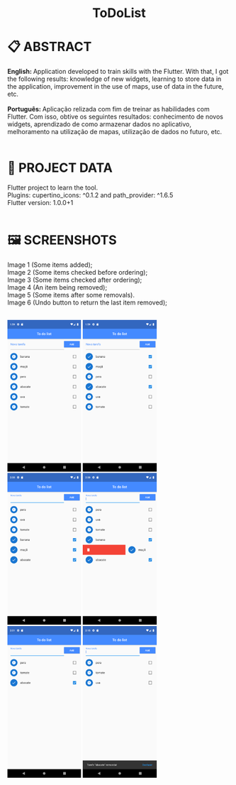 <h1 align="center">
    ToDoList
</h1>

# 📋 ABSTRACT
<strong>English: </strong>Application developed to train skills with the Flutter. With that, I got the following results: knowledge of new widgets, learning to store data in the application, improvement in the use of maps, use of data in the future, etc. <br/><br/>
<strong>Português: </strong>Aplicação relizada com fim de treinar as habilidades com Flutter. Com isso, obtive os seguintes resultados: conhecimento de novos widgets, aprendizado de como armazenar dados no aplicativo, melhoramento na utilização de mapas, utilização de dados no futuro, etc. <br/><br/>

# 📖 PROJECT DATA
Flutter project to learn the tool.<br/> 
Plugins: cupertino_icons: ^0.1.2 and path_provider: ^1.6.5<br/>
Flutter version: 1.0.0+1<br/><br/>

# 🖼 SCREENSHOTS
Image 1 (Some items added);<br/>
Image 2 (Some items checked before ordering);<br/>
Image 3 (Some items checked after ordering);<br/>
Image 4 (An item being removed);<br/>
Image 5 (Some items after some removals).<br/>
Image 6 (Undo button to return the last item removed);<br/><br/>


<img src="./screenshots/Screenshot_1583762369.png" width="33%" height="24%"/>       <img src="./screenshots/Screenshot_1583762389.png" width="33%" height="24%"/>      <img src="./screenshots/Screenshot_1583762422.png" width="33%" height="24%"/>      <img src="./screenshots/Screenshot_1583762445.png" width="33%" height="24%"/>      <img src="./screenshots/Screenshot_1583762485.png" width="33%" height="24%"/>       <img src="./screenshots/Screenshot_1583763357.png" width="33%" height="24%"/>

